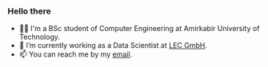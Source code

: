 ### Hello there

<!--
**zahrasalarian/zahrasalarian** is a ✨ _special_ ✨ repository because its `README.md` (this file) appears on your GitHub profile.

Here are some ideas to get you started:
- 👯 I’m looking to collaborate on ...
- 🤔 I’m looking for help with ...
- 💬 Ask me about ...
- 😄 Pronouns: ...
- ⚡ Fun fact: ...
-->

- 👩‍🎓 I'm a BSc student of Computer Engineering at Amirkabir University of Technology.
- 🌱 I’m currently working as a Data Scientist at [LEC GmbH](https://www.lec.at/?lang=en).
- 📫 You can reach me by my [email](mailto:zasalarian2000@gmail.com).
